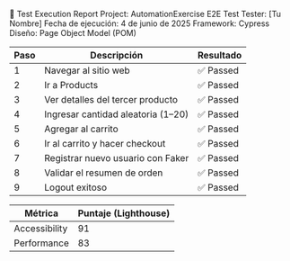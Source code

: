 📄 Test Execution Report
Project: AutomationExercise E2E Test
Tester: [Tu Nombre]
Fecha de ejecución: 4 de junio de 2025
Framework: Cypress
Diseño: Page Object Model (POM)

| Paso | Descripción                        | Resultado |
| ---- | ---------------------------------- | --------- |
| 1    | Navegar al sitio web               | ✅ Passed  |
| 2    | Ir a Products                      | ✅ Passed  |
| 3    | Ver detalles del tercer producto   | ✅ Passed  |
| 4    | Ingresar cantidad aleatoria (1–20) | ✅ Passed  |
| 5    | Agregar al carrito                 | ✅ Passed  |
| 6    | Ir al carrito y hacer checkout     | ✅ Passed  |
| 7    | Registrar nuevo usuario con Faker  | ✅ Passed  |
| 8    | Validar el resumen de orden        | ✅ Passed  |
| 9    | Logout exitoso                     | ✅ Passed  |


| Métrica       | Puntaje (Lighthouse) |
| ------------- | -------------------- |
| Accessibility | 91                   |
| Performance   | 83                   |
